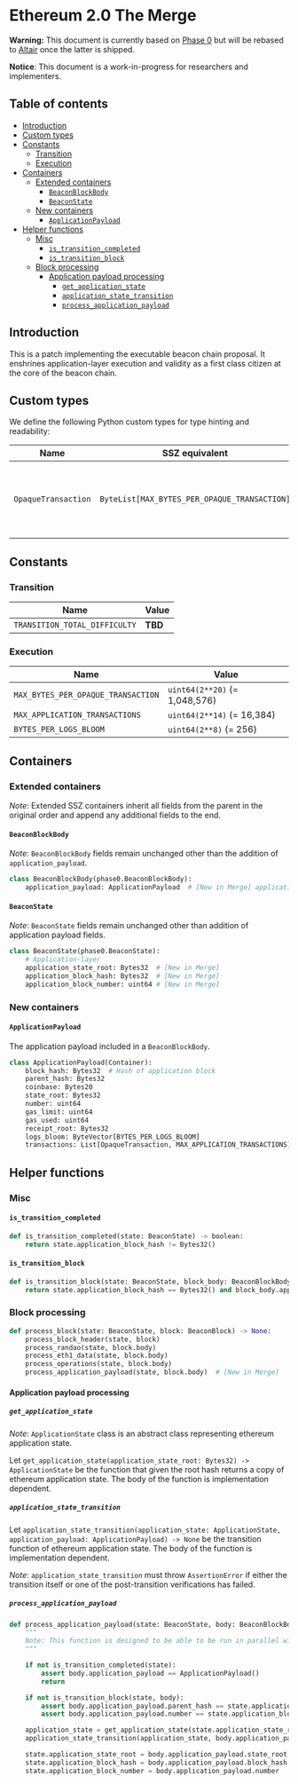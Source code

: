 # Ethereum 2.0 The Merge

**Warning:** This document is currently based on [Phase 0](../phase0/beacon-chain.md) but will be rebased to [Altair](../altair/beacon-chain.md) once the latter is shipped.

**Notice**: This document is a work-in-progress for researchers and implementers.

## Table of contents

<!-- TOC -->
<!-- START doctoc generated TOC please keep comment here to allow auto update -->
<!-- DON'T EDIT THIS SECTION, INSTEAD RE-RUN doctoc TO UPDATE -->

- [Introduction](#introduction)
- [Custom types](#custom-types)
- [Constants](#constants)
  - [Transition](#transition)
  - [Execution](#execution)
- [Containers](#containers)
  - [Extended containers](#extended-containers)
    - [`BeaconBlockBody`](#beaconblockbody)
    - [`BeaconState`](#beaconstate)
  - [New containers](#new-containers)
    - [`ApplicationPayload`](#applicationpayload)
- [Helper functions](#helper-functions)
  - [Misc](#misc)
    - [`is_transition_completed`](#is_transition_completed)
    - [`is_transition_block`](#is_transition_block)
  - [Block processing](#block-processing)
    - [Application payload processing](#application-payload-processing)
      - [`get_application_state`](#get_application_state)
      - [`application_state_transition`](#application_state_transition)
      - [`process_application_payload`](#process_application_payload)

<!-- END doctoc generated TOC please keep comment here to allow auto update -->
<!-- /TOC -->

## Introduction

This is a patch implementing the executable beacon chain proposal. 
It enshrines application-layer execution and validity as a first class citizen at the core of the beacon chain.

## Custom types

We define the following Python custom types for type hinting and readability:

| Name | SSZ equivalent | Description |
| - | - | - |
| `OpaqueTransaction` | `ByteList[MAX_BYTES_PER_OPAQUE_TRANSACTION]` | a byte-list containing a single [typed transaction envelope](https://eips.ethereum.org/EIPS/eip-2718#opaque-byte-array-rather-than-an-rlp-array) structured as `TransactionType \|\| TransactionPayload` |

## Constants

### Transition

| Name | Value |
| - | - |
| `TRANSITION_TOTAL_DIFFICULTY` | **TBD** |

### Execution

| Name | Value |
| - | - |
| `MAX_BYTES_PER_OPAQUE_TRANSACTION` | `uint64(2**20)` (= 1,048,576) |
| `MAX_APPLICATION_TRANSACTIONS` | `uint64(2**14)` (= 16,384) |
| `BYTES_PER_LOGS_BLOOM` | `uint64(2**8)` (= 256) |

## Containers

### Extended containers

*Note*: Extended SSZ containers inherit all fields from the parent in the original
order and append any additional fields to the end.

#### `BeaconBlockBody`

*Note*: `BeaconBlockBody` fields remain unchanged other than the addition of `application_payload`.

```python
class BeaconBlockBody(phase0.BeaconBlockBody):
    application_payload: ApplicationPayload  # [New in Merge] application payload
```

#### `BeaconState`

*Note*: `BeaconState` fields remain unchanged other than addition of application payload fields.

```python
class BeaconState(phase0.BeaconState):
    # Application-layer
    application_state_root: Bytes32  # [New in Merge]
    application_block_hash: Bytes32  # [New in Merge]
    application_block_number: uint64 # [New in Merge]
```

### New containers

#### `ApplicationPayload`

The application payload included in a `BeaconBlockBody`.

```python
class ApplicationPayload(Container):
    block_hash: Bytes32  # Hash of application block
    parent_hash: Bytes32
    coinbase: Bytes20
    state_root: Bytes32
    number: uint64
    gas_limit: uint64
    gas_used: uint64
    receipt_root: Bytes32
    logs_bloom: ByteVector[BYTES_PER_LOGS_BLOOM]
    transactions: List[OpaqueTransaction, MAX_APPLICATION_TRANSACTIONS]
```

## Helper functions

### Misc

#### `is_transition_completed`

```python
def is_transition_completed(state: BeaconState) -> boolean:
    return state.application_block_hash != Bytes32()
```

#### `is_transition_block`

```python
def is_transition_block(state: BeaconState, block_body: BeaconBlockBody) -> boolean:
    return state.application_block_hash == Bytes32() and block_body.application_payload.block_hash != Bytes32()
```

### Block processing

```python
def process_block(state: BeaconState, block: BeaconBlock) -> None:
    process_block_header(state, block)
    process_randao(state, block.body)
    process_eth1_data(state, block.body)
    process_operations(state, block.body)
    process_application_payload(state, block.body)  # [New in Merge]
```

#### Application payload processing

##### `get_application_state`

*Note*: `ApplicationState` class is an abstract class representing ethereum application state.

Let `get_application_state(application_state_root: Bytes32) -> ApplicationState`  be the function that given the root hash returns a copy of ethereum application state. 
The body of the function is implementation dependent.

##### `application_state_transition`

Let `application_state_transition(application_state: ApplicationState, application_payload: ApplicationPayload) -> None` be the transition function of ethereum application state. 
The body of the function is implementation dependent.

*Note*: `application_state_transition` must throw `AssertionError` if either the transition itself or one of the post-transition verifications has failed.

##### `process_application_payload`

```python
def process_application_payload(state: BeaconState, body: BeaconBlockBody) -> None:
    """
    Note: This function is designed to be able to be run in parallel with the other `process_block` sub-functions
    """

    if not is_transition_completed(state):
        assert body.application_payload == ApplicationPayload()
        return

    if not is_transition_block(state, body):
        assert body.application_payload.parent_hash == state.application_block_hash
        assert body.application_payload.number == state.application_block_number + 1

    application_state = get_application_state(state.application_state_root)
    application_state_transition(application_state, body.application_payload)

    state.application_state_root = body.application_payload.state_root
    state.application_block_hash = body.application_payload.block_hash
    state.application_block_number = body.application_payload.number
```
